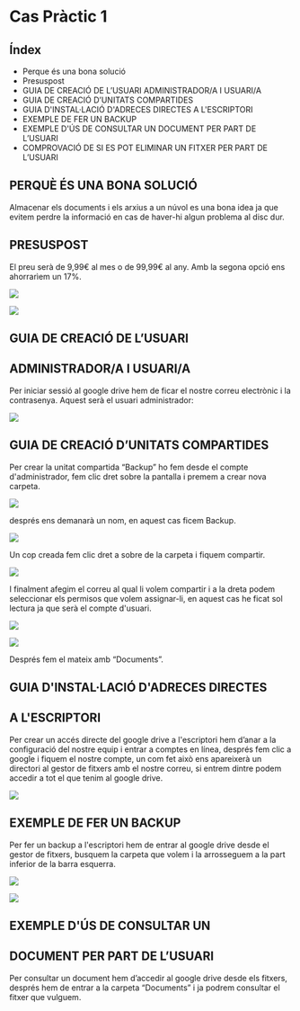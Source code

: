 # Cas Pràctic 1

## Índex

- Perque és una bona solució
- Presuspost
- GUIA DE CREACIÓ DE L’USUARI ADMINISTRADOR/A I USUARI/A
- GUIA DE CREACIÓ D’UNITATS COMPARTIDES
- GUIA D'INSTAL·LACIÓ D'ADRECES DIRECTES A L'ESCRIPTORI
- EXEMPLE DE FER UN BACKUP
- EXEMPLE D'ÚS DE CONSULTAR UN DOCUMENT PER PART DE L’USUARI
- COMPROVACIÓ DE SI ES POT ELIMINAR UN FITXER PER PART DE L’USUARI

## PERQUÈ ÉS UNA BONA SOLUCIÓ

Almacenar els documents i els arxius a un núvol es una bona idea ja que evitem perdre la
informació en cas de haver-hi algun problema al disc dur.

## PRESUSPOST

El preu serà de 9,99€ al mes o de 99,99€ al any.
Amb la segona opció ens ahorrarìem un 17%.

![](PlanDrive.png)

![](Presupost.png)

## GUIA DE CREACIÓ DE L’USUARI
## ADMINISTRADOR/A I USUARI/A

Per iniciar sessió al google drive hem de ficar el nostre correu electrònic i la contrasenya.
Aquest serà el usuari administrador:

![](AccedirGoogle.png)

## GUIA DE CREACIÓ D’UNITATS COMPARTIDES

Per crear la unitat compartida “Backup” ho fem desde el compte d'administrador, fem clic
dret sobre la pantalla i premem a crear nova carpeta.

![](CrearCarpeta.png)

després ens demanarà un nom, en aquest cas ficem Backup.

![](NombrarCarpeta.png)

Un cop creada fem clic dret a sobre de la carpeta i fiquem compartir.

![](CompartirCarpeta.png)

I finalment afegim el correu al qual li volem compartir i a la dreta podem seleccionar els
permisos que volem assignar-li, en aquest cas he ficat sol lectura ja que serà el compte
d'usuari.

![](CompartirCarpeta2.png)

![](Drets.png)

Després fem el mateix amb “Documents”.

## GUIA D'INSTAL·LACIÓ D'ADRECES DIRECTES
##          A L'ESCRIPTORI

Per crear un accés directe del google drive a l'escriptori hem d’anar a la configuració del
nostre equip i entrar a comptes en línea, després fem clic a google i fiquem el nostre
compte, un com fet això ens apareixerà un directori al gestor de fitxers amb el nostre correu,
si entrem dintre podem accedir a tot el que tenim al google drive.

![](ComptesEnLinea.png)

## EXEMPLE DE FER UN BACKUP

Per fer un backup a l'escriptori hem de entrar al google drive desde el gestor de fitxers,
busquem la carpeta que volem i la arrosseguem a la part inferior de la barra esquerra.

![](ComptesLinea.png)

![](ComptesLinea2.png)

## EXEMPLE D'ÚS DE CONSULTAR UN
## DOCUMENT PER PART DE L’USUARI

Per consultar un document hem d’accedir al google drive desde els fitxers, després hem de
entrar a la carpeta “Documents” i ja podrem consultar el fitxer que vulguem.





